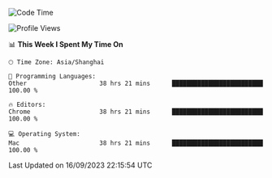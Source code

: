 <!--START_SECTION:waka-->
![Code Time](http://img.shields.io/badge/Code%20Time-1%2C266%20hrs%2016%20mins-blue)

![Profile Views](http://img.shields.io/badge/Profile%20Views-1-blue)

📊 **This Week I Spent My Time On** 

```text
🕑︎ Time Zone: Asia/Shanghai

💬 Programming Languages: 
Other                    38 hrs 21 mins      █████████████████████████   100.00 % 

🔥 Editors: 
Chrome                   38 hrs 21 mins      █████████████████████████   100.00 % 

💻 Operating System: 
Mac                      38 hrs 21 mins      █████████████████████████   100.00 % 
```


 Last Updated on 16/09/2023 22:15:54 UTC
<!--END_SECTION:waka-->